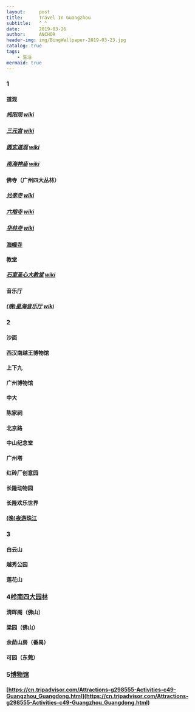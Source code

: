 ```yaml
---
layout:     post
title:      Travel In Guangzhou
subtitle:   ^_^
date:       2019-03-26
author:     ANCHOR
header-img: img/BingWallpaper-2019-03-23.jpg
catalog: true
tags:
    - 生活
mermaid: true
---
```


### 1

#### 道观

##### [纯阳观](https://baike.baidu.com/item/%E7%BA%AF%E9%98%B3%E8%A7%82/8730) [wiki](https://zh.wikipedia.org/wiki/%E7%BA%AF%E9%98%B3%E8%A7%82_(%E5%B9%BF%E5%B7%9E))
##### [三元宫](https://baike.baidu.com/item/%E4%B8%89%E5%85%83%E5%AE%AB/13032396) [wiki](https://zh.wikipedia.org/wiki/%E4%B8%89%E5%85%83%E5%AE%AB_(%E5%B9%BF%E5%B7%9E))
##### [圆玄道观](https://baike.baidu.com/item/%E5%9C%86%E7%8E%84%E9%81%93%E8%A7%82) [wiki](https://zh.wikipedia.org/wiki/%E5%BB%A3%E6%9D%B1%E5%9C%93%E7%8E%84%E9%81%93%E8%A7%80)
##### [南海神庙](https://baike.baidu.com/item/%E5%8D%97%E6%B5%B7%E7%A5%9E%E5%BA%99) [wiki](https://zh.wikipedia.org/wiki/%E5%8D%97%E6%B5%B7%E7%A5%9E%E5%BA%99)

#### 佛寺（广州四大丛林）
##### [光孝寺](https://baike.baidu.com/item/%E5%85%89%E5%AD%9D%E5%AF%BA/62314) [wiki](https://zh.wikipedia.org/wiki/%E5%85%89%E5%AD%9D%E5%AF%BA_(%E5%B9%BF%E5%B7%9E))
##### [六榕寺](https://baike.baidu.com/item/%E5%85%AD%E6%A6%95%E5%AF%BA/1269803) [wiki](https://zh.wikipedia.org/wiki/%E5%85%AD%E6%A6%95%E5%AF%BA)
##### [华林寺](https://baike.baidu.com/item/%E5%8D%8E%E6%9E%97%E5%AF%BA/55188) [wiki](https://zh.wikipedia.org/wiki/%E5%8D%8E%E6%9E%97%E5%AF%BA)
#### [海幢寺](https://baike.baidu.com/item/海幢寺/2965138)

#### 教堂
##### [石室圣心大教堂](https://baike.baidu.com/item/%E7%9F%B3%E5%AE%A4%E5%9C%A3%E5%BF%83%E5%A4%A7%E6%95%99%E5%A0%82) [wiki](https://zh.wikipedia.org/wiki/%E7%9F%B3%E5%AE%A4%E5%9C%A3%E5%BF%83%E5%A4%A7%E6%95%99%E5%A0%82)

#### 音乐厅
##### [(晚)星海音乐厅](https://baike.baidu.com/item/%E6%98%9F%E6%B5%B7%E9%9F%B3%E4%B9%90%E5%8E%85) [wiki](https://zh.wikipedia.org/wiki/%E6%98%9F%E6%B5%B7%E9%9F%B3%E4%B9%90%E5%8E%85)

### 2
#### 沙面
#### 西汉南越王博物馆
#### 上下九
#### 广州博物馆
#### 中大
#### 陈家祠
#### 北京路
#### 中山纪念堂
#### 广州塔
#### 红砖厂创意园
#### 长隆动物园
#### 长隆欢乐世界
#### [(晚)夜游珠江](https://baike.baidu.com/item/%E7%8F%A0%E6%B1%9F%E5%A4%9C%E6%B8%B8)

### 3
#### 白云山
#### 越秀公园
#### 莲花山

### 4[岭南四大园林](https://baike.baidu.com/item/岭南四大园林/7277633?fromtitle=广东四大名园&fromid=5912923)
#### 清晖阁（佛山）
#### 梁园（佛山）
#### 余荫山房（番禺）
#### 可园（东莞）

### 5[博物馆](https://zh.m.wikipedia.org/wiki/广州博物馆列表)
#### [https://cn.tripadvisor.com/Attractions-g298555-Activities-c49-Guangzhou_Guangdong.html](https://cn.tripadvisor.com/Attractions-g298555-Activities-c49-Guangzhou_Guangdong.html)
